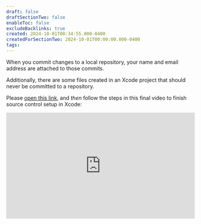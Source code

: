 ```yaml
---
draft: false
draftSectionTwo: false
enableToc: false
excludeBacklinks: true
created: 2024-10-01T00:34:55.000-0400
createdForSectionTwo: 2024-10-01T00:00:00.000-0400
tags:
---
```

When you commit changes to a local repository, your name and email address are attached to those commits.

Additionally, there are some files created in an Xcode project that should never be committed to a repository.

Please [open this link](https://www.russellgordon.ca/gitignore-setup.txt), and *then* follow the steps in this final video to finish source control setup in Xcode:

<div style="padding:56.25% 0 0 0;position:relative;">
	<iframe src="https://player.vimeo.com/video/1014470169?h=d9aa00fdb5&amp;badge=0&amp;autopause=0&amp;player_id=0&amp;app_id=58479&portrait=0&byline=0&title=0" frameborder="0" allow="autoplay; fullscreen; picture-in-picture; clipboard-write" style="position:absolute;top:0;left:0;width:100%;height:100%;" title="Opening the Teamspace">
	</iframe>
	</div>
<script src="https://player.vimeo.com/api/player.js"></script>